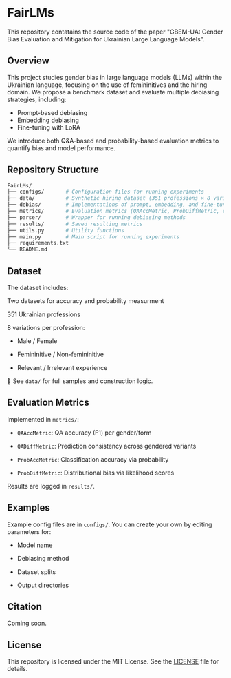 # FairLMs

This repository contatains the source code of the paper "GBEM-UA: Gender Bias Evaluation and Mitigation for Ukrainian Large Language Models".

## Overview

This project studies gender bias in large language models (LLMs) within the Ukrainian language, focusing on the use of femininitives and the hiring domain. We propose a benchmark dataset and evaluate multiple debiasing strategies, including:

- Prompt-based debiasing
- Embedding debiasing
- Fine-tuning with LoRA

We introduce both Q&A-based and probability-based evaluation metrics to quantify bias and model performance.

## Repository Structure

```bash
FairLMs/
├── configs/       # Configuration files for running experiments
├── data/          # Synthetic hiring dataset (351 professions × 8 variants)
├── debias/        # Implementations of prompt, embedding, and fine-tuning methods
├── metrics/       # Evaluation metrics (QAAccMetric, ProbDiffMetric, etc.)
├── parser/        # Wrapper for running debiasing methods
├── results/       # Saved resulting metrics 
├── utils.py       # Utility functions
├── main.py        # Main script for running experiments
├── requirements.txt
└── README.md
```

## Dataset
The dataset includes:

Two datasets for accuracy and probability measurment

351 Ukrainian professions

8 variations per profession:

- Male / Female

- Femininitive / Non-femininitive

- Relevant / Irrelevant experience

📁 See `data/` for full samples and construction logic.

## Evaluation Metrics

Implemented in `metrics/`:

- `QAAccMetric`: QA accuracy (F1) per gender/form

- `QADiffMetric`: Prediction consistency across gendered variants

- `ProbAccMetric`: Classification accuracy via probability

- `ProbDiffMetric`: Distributional bias via likelihood scores

Results are logged in `results/`.

## Examples

Example config files are in `configs/`. You can create your own by editing parameters for:

- Model name

- Debiasing method

- Dataset splits

- Output directories


## Citation
Coming soon.

## License

This repository is licensed under the MIT License. See the [LICENSE](LICENSE) file for details.

